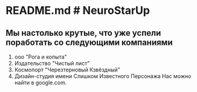 # README.md # NeuroStarUp

## Мы настолько крутые, что уже успели поработать со следующими компаниями
1. ооо "Рога и копыта"
2. Издательство "Чистый лист"
3. Космопорт "Черезтерновый Кзвёздный"
4. Дизайн-студия имени Слишком Известного Персонажа
Нас можно найти в google.com.